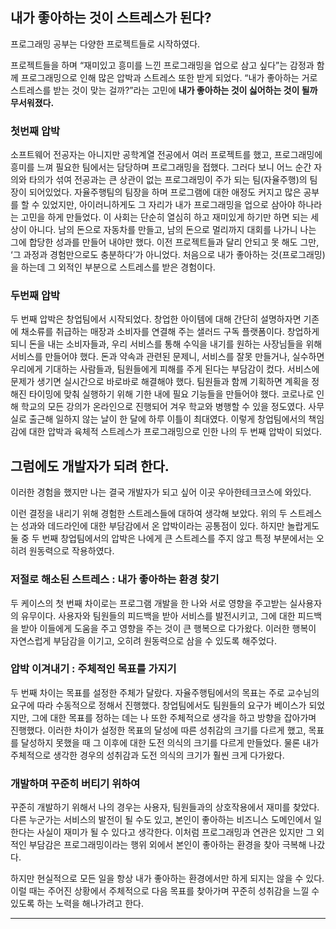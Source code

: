 ## 내가 좋아하는 것이 스트레스가 된다?

프로그래밍 공부는 다양한 프로젝트들로 시작하였다.

프로젝트들을 하며 “재미있고 흥미를 느낀 프로그래밍을 업으로 삼고 싶다”는 감정과 함께 프로그래밍으로 인해 많은 압박과 스트레스 또한 받게 되었다. “내가 좋아하는 거로 스트레스를 받는 것이 맞는 걸까?”라는 고민에 **내가 좋아하는 것이 싫어하는 것이 될까 무서워졌다.**

### 첫번째 압박

소프트웨어 전공자는 아니지만 공학계열 전공에서 여러 프로젝트를 했고, 프로그래밍에 흥미를 느껴 필요한 팀에서는 담당하며 프로그래밍을 접했다. 그러다 보니 어느 순간 자의와 타의가 섞여 전공과는 큰 상관이 없는 프로그래밍이 주가 되는 팀(자율주행)의 팀장이 되어있었다.
자율주행팀의 팀장을 하며 프로그램에 대한 애정도 커지고 많은 공부를 할 수 있었지만, 아이러니하게도 그 자리가 내가 프로그래밍을 업으로 삼아야 하나라는 고민을 하게 만들었다.
이 사회는 단순히 열심히 하고 재미있게 하기만 하면 되는 세상이 아니다. 남의 돈으로 자동차를 만들고, 남의 돈으로 멀리까지 대회를 나가니 나는 그에 합당한 성과를 만들어 내야만 했다. 이전 프로젝트들과 달리 안되고 못 해도 그만, ‘그 과정과 경험만으로도 충분하다’가 아니었다. 처음으로 내가 좋아하는 것(프로그래밍)을 하는데 그 외적인 부분으로 스트레스를 받은 경험이다.

### 두번째 압박

두 번째 압박은 창업팀에서 시작되었다. 창업한 아이템에 대해 간단히 설명하자면 기존에 채소류를 취급하는 매장과 소비자를 연결해 주는 샐러드 구독 플랫폼이다.
창업하게 되니 돈을 내는 소비자들과, 우리 서비스를 통해 수익을 내기를 원하는 사장님들을 위해 서비스를 만들어야 했다. 돈과 약속과 관련된 문제니, 서비스를 잘못 만들거나, 실수하면 우리에게 기대하는 사람들과, 팀원들에게 피해를 주게 된다는 부담감이 컸다. 서비스에 문제가 생기면 실시간으로 바로바로 해결해야 했다. 팀원들과 함께 기획하면 계획을 정해진 타이밍에 맞춰 실행하기 위해 기한 내에 필요 기능들을 만들어야 했다.
코로나로 인해 학교의 모든 강의가 온라인으로 진행되어 겨우 학교와 병행할 수 있을 정도였다. 사무실로 출근해 일하지 않는 날이 한 달에 하루 이틀이 최대였다.
이렇게 창업팀에서의 책임감에 대한 압박과 육체적 스트레스가 프로그래밍으로 인한 나의 두 번째 압박이 되었다.

## 그럼에도 개발자가 되려 한다.

이러한 경험을 했지만 나는 결국 개발자가 되고 싶어 이곳 우아한테크코스에 와있다.

이런 결정을 내리기 위해 경험한 스트레스들에 대하여 생각해 보았다. 위의 두 스트레스는 성과와 데드라인에 대한 부담감에서 온 압박이라는 공통점이 있다. 하지만 놀랍게도 둘 중 두 번째 창업팀에서의 압박은 나에게 큰 스트레스를 주지 않고 특정 부분에서는 오히려 원동력으로 작용하였다.

### 저절로 해소된 스트레스 : 내가 좋아하는 환경 찾기

두 케이스의 첫 번째 차이로는 프로그램 개발을 한 나와 서로 영향을 주고받는 실사용자의 유무이다. 사용자와 팀원들의 피드백을 받아 서비스를 발전시키고, 그에 대한 피드백을 받아 이들에게 도움을 주고 영향을 주는 것이 큰 행복으로 다가왔다. 이러한 행복이 자연스럽게 부담감을 이기고, 오히려 원동력으로 삼을 수 있도록 해주었다.

### 압박 이겨내기 : 주체적인 목표를 가지기

두 번째 차이는 목표를 설정한 주체가 달랐다.
자율주행팀에서의 목표는 주로 교수님의 요구에 따라 수동적으로 정해서 진행했다. 창업팀에서도 팀원들의 요구가 베이스가 되었지만, 그에 대한 목표를 정하는 데는 나 또한 주체적으로 생각을 하고 방향을 잡아가며 진행했다.
이러한 차이가 설정한 목표의 달성에 따른 성취감의 크기를 다르게 했고, 목표를 달성하지 못했을 때 그 이후에 대한 도전 의식의 크기를 다르게 만들었다. 물론 내가 주체적으로 생각한 경우의 성취감과 도전 의식의 크기가 훨씬 크게 다가왔다.

### 개발하며 꾸준히 버티기 위하여

꾸준히 개발하기 위해서 나의 경우는 사용자, 팀원들과의 상호작용에서 재미를 찾았다. 다른 누군가는 서비스의 발전이 될 수도 있고, 본인이 좋아하는 비즈니스 도메인에서 일한다는 사실이 재미가 될 수 있다고 생각한다. 이처럼 프로그래밍과 연관은 있지만 그 외적인 부담감은 프로그래밍이라는 행위 외에서 본인이 좋아하는 환경을 찾아 극복해 나갔다.

하지만 현실적으로 모든 일을 항상 내가 좋아하는 환경에서만 하게 되지는 않을 수 있다. 이럴 때는 주어진 상황에서 주체적으로 다음 목표를 찾아가며 꾸준히 성취감을 느낄 수 있도록 하는 노력을 해나가려고 한다.

---